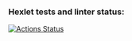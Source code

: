 ### Hexlet tests and linter status:
[![Actions Status](https://github.com/123rus/python-project-lvl1/workflows/hexlet-check/badge.svg)](https://github.com/123rus/python-project-lvl1/actions)
